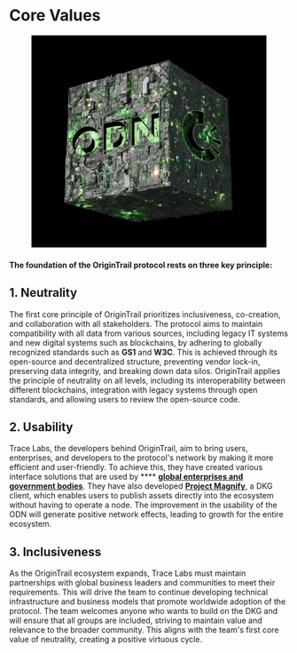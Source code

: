 # Core Values

<figure><img src=".gitbook/assets/msg-1470710976-393.jpg" alt=""><figcaption></figcaption></figure>

#### The foundation of the OriginTrail protocol rests on three key principle:

## **1. Neutrality**

The first core principle of OriginTrail prioritizes inclusiveness, co-creation, and collaboration with all stakeholders. The protocol aims to maintain compatibility with all data from various sources, including legacy IT systems and new digital systems such as blockchains, by adhering to globally recognized standards such as **GS1** and **W3C**. This is achieved through its open-source and decentralized structure, preventing vendor lock-in, preserving data integrity, and breaking down data silos. OriginTrail applies the principle of neutrality on all levels, including its interoperability between different blockchains, integration with legacy systems through open standards, and allowing users to review the open-source code.

## **2. Usability**

Trace Labs, the developers behind OriginTrail, aim to bring users, enterprises, and developers to the protocol's network by making it more efficient and user-friendly. To achieve this, they have created various interface solutions that are used by **** [**global enterprises and government bodies**](https://origintrail.io/case-studies). They have also developed [**Project Magnify**](https://projectmagnify.io/), a DKG client, which enables users to publish assets directly into the ecosystem without having to operate a node. The improvement in the usability of the ODN will generate positive network effects, leading to growth for the entire ecosystem.

## **3. Inclusiveness**

As the OriginTrail ecosystem expands, Trace Labs must maintain partnerships with global business leaders and communities to meet their requirements. This will drive the team to continue developing technical infrastructure and business models that promote worldwide adoption of the protocol. The team welcomes anyone who wants to build on the DKG and will ensure that all groups are included, striving to maintain value and relevance to the broader community. This aligns with the team's first core value of neutrality, creating a positive virtuous cycle.
